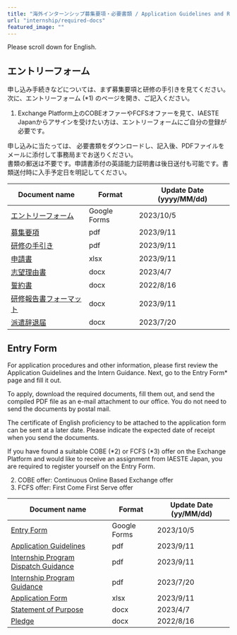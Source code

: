 ```yaml
---
title: "海外インターンシップ募集要項・必要書類 / Application Guidelines and Required Documents for Overseas Internships"
url: "internship/required-docs"
featured_image: ""
---
```


Please scroll down for English.

## エントリーフォーム

申し込み手続きなどについては、まず募集要項と研修の手引きを見てください。  
次に、エントリーフォーム (*1) のページを開き、ご記入ください。

1. Exchange Platform上のCOBEオファーやFCFSオファーを見て、IAESTE Japanからアサインを受けたい方は、エントリーフォームにご自分の登録が必要です。

申し込みに当たっては、 必要書類をダウンロードし、記入後、PDFファイルをメールに添付して事務局までお送りください。  
書類の郵送は不要です。申請書添付の英語能力証明書は後日送付も可能です。書類送付時に入手予定日を明記してください。

| Document name | Format | Update Date (yyyy/MM/dd) |
| ------------- | ------ | ------------------------ |
| [エントリーフォーム](https://docs.google.com/forms/d/e/1FAIpQLSfGxklObPK3CPZNiYktDHGFyZEB8YV2Iw0AIViYIsO4Q4Vmfw/viewform) | Google Forms | 2023/10/5 |
| [募集要項](/files/internship/required-docs/application-guidelines-fy2024-ja-v20230828.pdf) | pdf | 2023/9/11 |
| [研修の手引き](/files/internship/required-docs/internship-dispatch-guidance-fy2024-ja-v20230828.pdf) | pdf | 2023/9/11 |
| [申請書](/files/internship/required-docs/application-form-fy2024-ja-v20230828.xlsx)          | xlsx | 2023/9/11 |
| [志望理由書](/files/internship/required-docs/statement-of-purpose-v20230407.docx)             | docx | 2023/4/7 |
| [誓約書](/files/internship/required-docs/pledge-ja-v20220816.docx)                           | docx | 2022/8/16 |
| [研修報告書フォーマット](/files/internship/required-docs/internship-report-format-v20230828.docx) | docx | 2023/9/11 |
| [派遣辞退届](/files/internship/required-docs/withdrawal-notice-ja-v20230720.doc)              | docx | 2023/7/20 |

## Entry Form

For application procedures and other information, please first review the Application Guidelines and the Intern Guidance. Next, go to the Entry Form* page and fill it out.

To apply, download the required documents, fill them out, and send the compiled PDF file as an e-mail attachment to our office. You do not need to send the documents by postal mail.

The certificate of English proficiency to be attached to the application form can be sent at a later date. Please indicate the expected date of receipt when you send the documents.

If you have found a suitable COBE (*2) or FCFS (*3) offer on the Exchange Platform and would like to receive an assignment from IAESTE Japan, you are required to register yourself on the Entry Form.

2. COBE offer: Continuous Online Based Exchange offer  
3. FCFS offer: First Come First Serve offer

| Document name | Format | Update Date (yy/MM/dd) |
|---------------|--------|-----------------------|
| [Entry Form](https://docs.google.com/forms/d/e/1FAIpQLSfGxklObPK3CPZNiYktDHGFyZEB8YV2Iw0AIViYIsO4Q4Vmfw/viewform) | Google Forms | 2023/10/5 |
| [Application Guidelines](/files/internship/required-docs/application-guidelines-fy2024-en-v20230828.pdf) | pdf  | 2023/9/11 |
| [Internship Program Dispatch Guidance](/files/internship/required-docs/internship-dispatch-guidance-fy2024-en-v20230828.pdf)  | pdf  | 2023/9/11 |
| [Internship Program Guidance](/files/internship/required-docs/internship-program-guidance-fy2024-en-v20230720.pdf)  | pdf  | 2023/7/20 |
| [Application Form](/files/internship/required-docs/application-form-fy2024-en-v20230828.xlsx)  | xlsx | 2023/9/11 |
| [Statement of Purpose](/files/internship/required-docs/statement-of-purpose-v20230407.docx) | docx | 2023/4/7 |
| [Pledge](/files/internship/required-docs/pledge-en-v20220816.docx)  | docx | 2022/8/16 |
